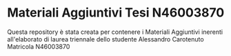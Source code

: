 # Materiali Aggiuntivi Tesi N46003870
Questa repository è stata creata per contenere i Materiali Aggiuntivi inerenti all'elaborato di laurea triennale dello studente Alessandro Carotenuto 
Matricola N46003870
